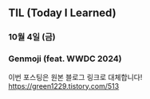 ## TIL (Today I Learned)

### 10월 4일 (금)    
### Genmoji (feat. WWDC 2024)    
이번 포스팅은 원본 블로그 링크로 대체합니다!   
https://green1229.tistory.com/513       